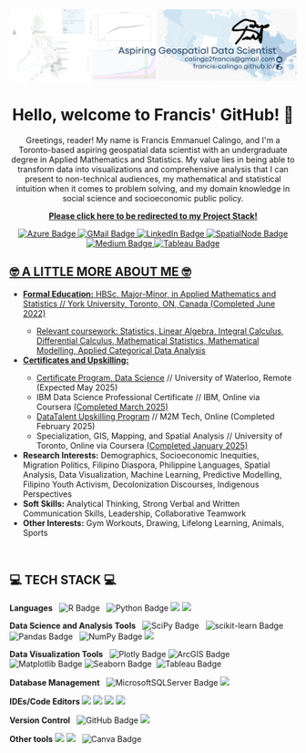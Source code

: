 <div id="header" align="center">
  <img src="https://github.com/Francis-Calingo/francis-calingo/blob/main/Banner.png"/>
  <h1>Hello, welcome to Francis' GitHub! 👋</h1>
  <p>Greetings, reader! My name is Francis Emmanuel Calingo, and I'm a Toronto-based aspiring geospatial data scientist with an undergraduate degree in Applied Mathematics and Statistics. My value lies in being able to transform data into visualizations and comprehensive analysis that I can present to non-technical audiences, my mathematical and statistical intuition when it comes to problem solving, and my domain knowledge in social science and socioeconomic public policy.</p>

<a href="https://github.com/Francis-Calingo/Project-Stack"><b>Please click here to be redirected to my Project Stack!</b></a>

</div>

<div id="badges" align="center">
  <a href="https://francis-calingo.github.io/">
    <img src="https://custom-icon-badges.demolab.com/badge/Website-black?style=for-the-badge&logo=github&logoColor=white" alt="Azure Badge"/>
  </a>
    <a href="mailto:calingo2francis@gmail.com">
    <img src="https://img.shields.io/badge/Gmail-red?style=for-the-badge&logo=gmail&logoColor=white" alt="GMail Badge"/>
  </a>
  <a href="https://www.linkedin.com/in/francis-calingo/">
    <img src="https://img.shields.io/badge/LinkedIn-blue?style=for-the-badge&logo=linkedin&logoColor=white" alt="LinkedIn Badge"/>
  </a>
  <a href="https://spatialnode.net/fe_cali">
    <img src="https://img.shields.io/badge/Geospatial_Porfolio-blue?style=for-the-badge&logo=earth&logoColor=white" alt="SpatialNode Badge"/>
  </a>
  <a href="https://medium.com/@calingo2francis">
    <img src="https://img.shields.io/badge/Medium-white?style=for-the-badge&logo=medium&logoColor=black" alt="Medium Badge"/>
  </a>
  <a href="https://public.tableau.com/app/profile/francis.emmanuel.calingo/vizzes">
    <img src="https://img.shields.io/badge/tableau-navy?style=for-the-badge&logo=tableau&logoColor=white" alt="Tableau Badge"/>


</div>

<div id="🤓 A LITTLE MORE ABOUT ME 🤓">
  <h2>🤓 A LITTLE MORE ABOUT ME 🤓</h2>
  <ul>
    <li><b>Formal Education:</b> HBSc. Major-Minor, in Applied Mathematics and Statistics // York University, Toronto, ON, Canada (Completed June 2022)</li>
    <ul>
      <li>Relevant coursework: Statistics, Linear Algebra, Integral Calculus, Differential Calculus, Mathematical Statistics, Mathematical Modelling, Applied Categorical Data Analysis</li>
    </ul>
    <li><b>Certificates and Upskilling:</b></li>
    <ul>
    <li><a href="https://watspeed.uwaterloo.ca/programs-and-courses/program-data-science.html">Certificate Program, Data Science</a> // University of Waterloo, Remote (Expected May 2025) </li>
    <li>IBM Data Science Professional Certificate // IBM, Online via Coursera <a href="https://www.coursera.org/account/accomplishments/specialization/S03A5IS9AEA7">(Completed March 2025)</a></li>
    <li><a href="https://m2mtechconnect.com/programs/datatalent/jobseekers">DataTalent Upskilling Program</a> // M2M Tech, Online (Completed February 2025)</li>
    <li>Specialization, GIS, Mapping, and Spatial Analysis // University of Toronto, Online via Coursera <a href="https://www.coursera.org/account/accomplishments/specialization/certificate/UALI76ER4OPO">(Completed January 2025)</a> 
    </ul>
    <li><b>Research Interests:</b> Demographics, Socioeconomic Inequities, Migration Politics, Filipino Diaspora, Philippine Languages, Spatial Analysis, Data Visualization, Machine Learning, Predictive Modelling, Filipino Youth Activism, Decolonization Discourses, Indigenous Perspectives</li>
    <li><b>Soft Skills:</b> Analytical Thinking, Strong Verbal and Written Communication Skills, Leadership, Collaborative Teamwork</li>
    <li><b>Other Interests:</b> Gym Workouts, Drawing, Lifelong Learning, Animals, Sports</li>
  </ul>

<div id=" TECH STACK ">
  <h2>💻 TECH STACK 💻</h2>
  <div id="badges">
  <b>Languages</b>
    <img src="https://img.shields.io/badge/R-276DC3?logo=r&logoColor=fff&style=plastic" alt="R Badge"/>  
    <img src="https://img.shields.io/badge/Python-3776AB?logo=python&logoColor=fff&style=plastic" alt="Python Badge"/>
    <img src="https://img.shields.io/badge/HTML-%23E34F26.svg?logo=html5&logoColor=white"/>
    <img src="https://img.shields.io/badge/latex-%23008080.svg?logo=latex&logoColor=white"/>

  <b>Data Science and Analysis Tools</b>
    <img src="https://img.shields.io/badge/SciPy-8CAAE6?logo=scipy&logoColor=fff&style=plastic" alt="SciPy Badge"/>
    <img src="https://img.shields.io/badge/scikit--learn-F7931E?logo=scikitlearn&logoColor=fff&style=plastic" alt="scikit-learn Badge"/>
    <img src="https://img.shields.io/badge/pandas-150458?logo=pandas&logoColor=fff&style=plastic" alt="Pandas Badge"/>
    <img src="https://img.shields.io/badge/NumPy-013243?logo=numpy&logoColor=fff&style=plastic" alt="NumPy Badge"/>
    <img src="https://img.shields.io/badge/Microsoft_Excel-217346?logo=microsoft-excel&logoColor=white"/>

  <b>Data Visualization Tools</b>
    <img src="https://img.shields.io/badge/Plotly-3F4F75?logo=plotly&logoColor=fff&style=plastic" alt="Plotly Badge"/>
    <img src="https://img.shields.io/badge/ArcGIS-2C7AC3?logo=arcgis&logoColor=fff&style=plastic" alt="ArcGIS Badge"/>
    <img src="https://img.shields.io/badge/Matplotlib-%23ffffff.svg?&logo=Matplotlib&logoColor=black" alt="Matplotlib Badge"/>
    <img src="https://img.shields.io/badge/Seaborn-%23ffffff.svg?logo=Seaborn&logoColor=aquagreen" alt="Seaborn Badge"/>
     <img src="https://img.shields.io/badge/tableau-navy?logo=Tableau&logoColor=white" alt="Tableau Badge"/>

  <b>Database Management</b>
    <img src="https://img.shields.io/badge/Microsoft%20SQL%20Server-CC2927?logo=microsoftsqlserver&logoColor=white" alt="MicrosoftSQLServer Badge"/>
    <img src="https://img.shields.io/badge/SQLite-%2307405e.svg?logo=sqlite&logoColor=white"/>

  <b>IDEs/Code Editors</b>
    <img src="https://img.shields.io/badge/Google%20Colab-F9AB00?logo=googlecolab&logoColor=fff"/>
    <img src="https://custom-icon-badges.demolab.com/badge/Visual%20Studio%20Code-0078d7.svg?logo=vsc&logoColor=white"/>
    <img src="https://img.shields.io/badge/jupyter-%23FA0F00.svg?logo=jupyter&logoColor=white"/>
    <img src="https://img.shields.io/badge/RStudio-4285F4?logo=rstudio&logoColor=white"/>

  <b>Version Control</b>
    <img src="https://img.shields.io/badge/github-%23121011.svg?logo=github&logoColor=white" alt="GitHub Badge"/>
    <img src="https://img.shields.io/badge/Git-F05032?logo=git&logoColor=fff"/>

  <b>Other tools</b>
  <img src="https://img.shields.io/badge/qgis-93b02?logo=qgis&logoColor=white"/> 
  <img src="https://img.shields.io/badge/Microsoft_PowerPoint-B7472A?logo=microsoft-powerpoint&logoColor=white"/>
  <img src="https://img.shields.io/badge/Canva-%2300C4CC.svg?logo=Canva&logoColor=white" alt="Canva Badge"/>
</div>
